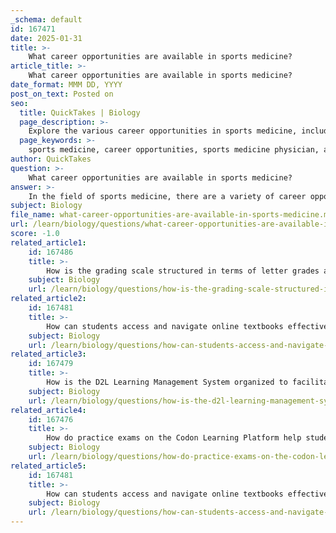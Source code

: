 ```yaml
---
_schema: default
id: 167471
date: 2025-01-31
title: >-
    What career opportunities are available in sports medicine?
article_title: >-
    What career opportunities are available in sports medicine?
date_format: MMM DD, YYYY
post_on_text: Posted on
seo:
  title: QuickTakes | Biology
  page_description: >-
    Explore the various career opportunities in sports medicine, including roles such as sports medicine physician, athletic trainer, physical therapist, and more, along with insights into preparation and networking within the field.
  page_keywords: >-
    sports medicine, career opportunities, sports medicine physician, athletic trainer, physical therapist, exercise physiologist, sports nutritionist, sports psychologist, rehabilitation specialist, biomechanist, sports scientist, strength conditioning coach, health wellness coach, research, education, administration, internships, networking
author: QuickTakes
question: >-
    What career opportunities are available in sports medicine?
answer: >-
    In the field of sports medicine, there are a variety of career opportunities available for individuals interested in the intersection of healthcare and athletics. Here are some of the primary career paths:\n\n1. **Sports Medicine Physician**: These are medical doctors who specialize in the diagnosis and treatment of sports-related injuries. They often work with athletes to help them recover from injuries and improve their performance.\n\n2. **Athletic Trainer**: Athletic trainers are healthcare professionals who work with athletes to prevent, diagnose, and treat sports injuries. They often work in schools, colleges, and professional sports teams.\n\n3. **Physical Therapist**: Physical therapists help patients recover from injuries and improve their physical function. In sports medicine, they often work with athletes to rehabilitate injuries and enhance performance.\n\n4. **Exercise Physiologist**: These professionals study the body’s responses to physical activity and develop exercise programs to improve athletic performance and overall health.\n\n5. **Sports Nutritionist/Dietitian**: Sports nutritionists specialize in the dietary needs of athletes, helping them optimize their nutrition for performance and recovery.\n\n6. **Sports Psychologist**: Sports psychologists focus on the mental aspects of athletic performance, helping athletes manage stress, anxiety, and motivation.\n\n7. **Rehabilitation Specialist**: These professionals work with injured athletes to develop rehabilitation programs that facilitate recovery and return to sport.\n\n8. **Biomechanist**: Biomechanists study the mechanics of human movement, often using their expertise to improve athletic performance and reduce injury risk.\n\n9. **Sports Scientist**: Sports scientists conduct research and apply scientific principles to improve athletic performance, often working with teams or organizations to analyze performance data.\n\n10. **Strength and Conditioning Coach**: These coaches design and implement training programs to enhance athletic performance, focusing on strength, speed, and agility.\n\n11. **Sports Official/Referee**: While not directly involved in medicine, sports officials play a crucial role in ensuring the safety of athletes during competitions.\n\n12. **Health and Wellness Coach**: These coaches work with individuals to promote overall health and wellness, which can include physical fitness, nutrition, and lifestyle changes.\n\nIn addition to these roles, there are opportunities in research, education, and administration within sports medicine. Engaging in real-world experiences, such as internships and workshops, can be crucial for students aspiring to enter this field, as highlighted in the gathered information regarding career preparation and exploration activities. Networking with professionals and attending relevant conferences can also provide valuable insights and opportunities in sports medicine.
subject: Biology
file_name: what-career-opportunities-are-available-in-sports-medicine.md
url: /learn/biology/questions/what-career-opportunities-are-available-in-sports-medicine
score: -1.0
related_article1:
    id: 167486
    title: >-
        How is the grading scale structured in terms of letter grades and point distribution?
    subject: Biology
    url: /learn/biology/questions/how-is-the-grading-scale-structured-in-terms-of-letter-grades-and-point-distribution
related_article2:
    id: 167481
    title: >-
        How can students access and navigate online textbooks effectively?
    subject: Biology
    url: /learn/biology/questions/how-can-students-access-and-navigate-online-textbooks-effectively
related_article3:
    id: 167479
    title: >-
        How is the D2L Learning Management System organized to facilitate course access?
    subject: Biology
    url: /learn/biology/questions/how-is-the-d2l-learning-management-system-organized-to-facilitate-course-access
related_article4:
    id: 167476
    title: >-
        How do practice exams on the Codon Learning Platform help students prepare for exams?
    subject: Biology
    url: /learn/biology/questions/how-do-practice-exams-on-the-codon-learning-platform-help-students-prepare-for-exams
related_article5:
    id: 167481
    title: >-
        How can students access and navigate online textbooks effectively?
    subject: Biology
    url: /learn/biology/questions/how-can-students-access-and-navigate-online-textbooks-effectively
---
```


&nbsp;